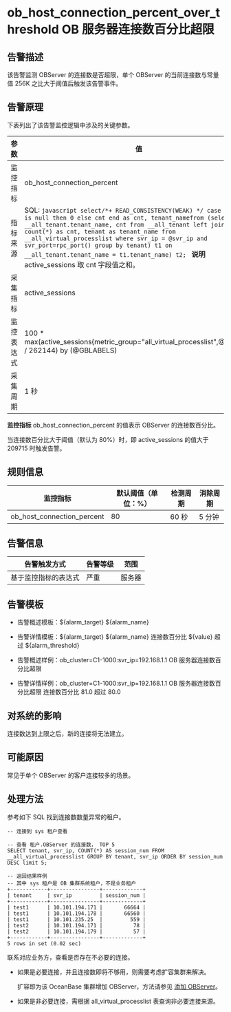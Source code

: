 ob_host_connection_percent_over_threshold OB 服务器连接数百分比超限 
=============================================================================



**告警描述** 
-----------------------------

该告警监测 OBServer 的连接数是否超限，单个 OBServer 的当前连接数与常量值 256K 之比大于阈值后触发该告警事件。

告警原理 
-------------------------

下表列出了该告警监控逻辑中涉及的关键参数。


|  参数   |                                                                                                                                                                                                                                                值                                                                                                                                                                                                                                                 |
|-------|--------------------------------------------------------------------------------------------------------------------------------------------------------------------------------------------------------------------------------------------------------------------------------------------------------------------------------------------------------------------------------------------------------------------------------------------------------------------------------------------------|
| 监控指标  | ob_host_connection_percent                                                                                                                                                                                                                                                                                                                                                                                                                                                                       |
| 指标来源  | SQL:  ```javascript select/*+ READ_CONSISTENCY(WEAK) */ case when cnt is null then 0 else cnt end as cnt, tenant_namefrom (select __all_tenant.tenant_name, cnt from __all_tenant left join (select count(*) as cnt, tenant as tenant_name from __all_virtual_processlist where svr_ip = @svr_ip and svr_port=rpc_port() group by tenant) t1 on __all_tenant.tenant_name = t1.tenant_name) t2; ```  **说明**  active_sessions 取 cnt 字段值之和。 |
| 采集指标  | active_sessions                                                                                                                                                                                                                                                                                                                                                                                                                                                                                  |
| 监控表达式 | 100 \* max(active_sessions{metric_group="all_virtual_processlist",@LABELS} / 262144) by (@GBLABELS)                                                                                                                                                                                                                                                                                                                                                                                              |
| 采集周期  | 1 秒                                                                                                                                                                                                                                                                                                                                                                                                                                                                                              |



**监控指标** ob_host_connection_percent 的值表示 OBServer 的连接数百分比。

当连接数百分比大于阈值（默认为 80%）时，即 active_sessions 的值大于 209715 时触发告警。

**规则信息** 
-----------------------------



|            监控指标            | 默认阈值（单位：%） | 检测周期 | 消除周期 |
|----------------------------|------------|------|------|
| ob_host_connection_percent | 80         | 60 秒 | 5 分钟 |



**告警信息** 
-----------------------------



|   告警触发方式   | 告警等级 | 范围  |
|------------|------|-----|
| 基于监控指标的表达式 | 严重   | 服务器 |



**告警模板** 
-----------------------------

* 告警概述模板：${alarm_target} ${alarm_name}

  

* 告警详情模板：${alarm_target} ${alarm_name} 连接数百分比 ${value} 超过 ${alarm_threshold}

  

* 告警概述样例：ob_cluster=C1-1000:svr_ip=192.168.1.1 OB 服务器连接数百分比超限

  

* 告警详情样例：ob_cluster=C1-1000:svr_ip=192.168.1.1 OB 服务器连接数百分比超限 连接数百分比 81.0 超过 80.0

  




**对系统的影响** 
-------------------------------

连接数达到上限之后，新的连接将无法建立。

**可能原因** 
-----------------------------

常见于单个 OBServer 的客户连接较多的场景。

**处理方法** 
-----------------------------

参考如下 SQL 找到连接数数量异常的租户。

```unknow
-- 连接到 sys 租户查看

-- 查看 租户.OBServer 的连接数， TOP 5
SELECT tenant, svr_ip, COUNT(*) AS session_num FROM __all_virtual_processlist GROUP BY tenant, svr_ip ORDER BY session_num DESC limit 5;

-- 返回结果样例
-- 其中 sys 租户是 OB 集群系统租户，不是业务租户
+------------+----------------+-------------+
| tenant     | svr_ip         | session_num |
+------------+----------------+-------------+
| test1      | 10.101.194.171 |       66664 |
| test1      | 10.101.194.178 |       66560 |
| test1      | 10.101.235.25  |         559 |
| test2      | 10.101.194.171 |          78 |
| test2      | 10.101.194.179 |          57 |
+------------+----------------+-------------+
5 rows in set (0.02 sec)
```



联系对应业务方，查看是否存在不必要的连接。

* 如果是必要连接，并且连接数即将不够用，则需要考虑扩容集群来解决。 

  扩容即为该 OceanBase 集群增加 OBServer，方法请参见 [添加 OBServer](../../3.ob-cloud-platform/4.manage-clusters/2.basic-operations/7.manage-the-observer-cluster/1.cluster-add-observer.md)。
  

* 如果是非必要连接，需根据 all_virtual_processlist 表查询非必要连接来源。

  



